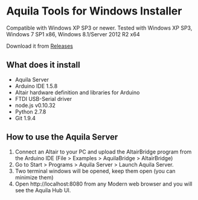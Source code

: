 # Aquila Tools for Windows Installer

Compatible with Windows XP SP3 or newer. Tested with Windows XP SP3, Windows 7 SP1 x86, Windows 8.1/Server 2012 R2  x64

Download it from [Releases](https://github.com/makerlabmx/aquila-tools-windows-installer/releases)

## What does it install

- Aquila Server
- Arduino IDE 1.5.8
- Altair hardware definition and libraries for Arduino
- FTDI USB-Serial driver
- node.js v0.10.32
- Python 2.7.8
- Git 1.9.4

## How to use the Aquila Server

1. Connect an Altair to your PC and upload the AltairBridge program from the Arduino IDE (File > Examples > AquilaBridge > AltairBridge)
2. Go to Start > Programs > Aquila Server > Launch Aquila Server.
3. Two terminal windows will be opened, keep them open (you can minimize them)
4. Open http://localhost:8080 from any Modern web browser and you will see the Aquila Hub UI.
